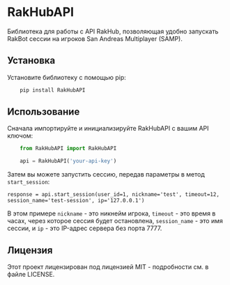 # RakHubAPI

Библиотека для работы с API RakHub, позволяющая удобно запускать RakBot сессии на игроков San Andreas Multiplayer (SAMP).

## Установка

Установите библиотеку с помощью pip:
```bash
    pip install RakHubAPI
```
## Использование

Сначала импортируйте и инициализируйте RakHubAPI с вашим API ключом:
```python
    from RakHubAPI import RakHubAPI

    api = RakHubAPI('your-api-key')
```
Затем вы можете запустить сессию, передав параметры в метод `start_session`:

    response = api.start_session(user_id=1, nickname='test', timeout=12, session_name='test-session', ip='127.0.0.1')

В этом примере `nickname` - это никнейм игрока, `timeout` - это время в часах, через которое сессия будет остановлена, `session_name` - это имя сессии, и `ip` - это IP-адрес сервера без порта 7777.

## Лицензия

Этот проект лицензирован под лицензией MIT - подробности см. в файле LICENSE.

